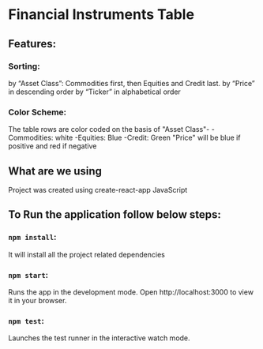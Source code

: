 # Financial Instruments Table

## Features:
### Sorting:
by “Asset Class”: Commodities first, then Equities and Credit last.
by “Price” in descending order
by “Ticker” in alphabetical order

### Color Scheme:
The table rows are color coded on the basis of "Asset Class"-
-Commodities: white
-Equities: Blue
-Credit: Green
"Price" will be blue if positive and red if negative


## What are we using
Project was created using create-react-app
JavaScript

## To Run the application follow below steps:

### `npm install`:
It will install all the project related dependencies

### `npm start`:
Runs the app in the development mode.
Open http://localhost:3000 to view it in your browser.

### `npm test`:
Launches the test runner in the interactive watch mode.


